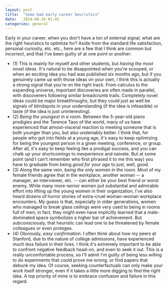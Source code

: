 ```yaml
---
layout: post
title:  "Some bad early career heuristics"
date:   2024-08-16 01:45
categories: general
---
```


Early in your career, when you don't have a ton of external signal, what are the right heuristics to optimize for? Aside from the standard life satisfaction, personal curiosity, etc. etc., here are a few that I think are common but incorrect, and that I've been guilty of at one point or another:

- (1) This is mainly for myself and other students, but *having the most novel ideas*. It's natural to be disappointed when you're scooped, or when an exciting idea you had was published six months ago, but if you genuinely came up with those ideas on your own, I think this is actually a strong signal that you're on the right track. From calculus to the expanding universe, important discoveries are often made in parallel, with discoverers following similar breadcrumb trails. Completely novel ideas could be major breakthroughs, but they could just as well be signals of blindspots in your understanding (if the idea is infeasible) or taste (if the idea is just uninteresting). 
- (2) *Being the youngest in a room*. Between the 5-year-old piano prodigies and the Terence Taos of the world, many of us have experienced that almost-visceral reaction to meeting someone that is both younger than you, but also undeniably better. I think that, for people who got into fields at a young age, it's easy to keep optimizing for being the youngest person in a given meeting, conference, or group. After all, it's easy to keep feeling like a prodigal success, and you can chalk up your shortcomings to inexperience and naivete. But at some point (and I can't remember who first phrased it to me this way) you have to graduate from being *good for your age* to just, well, *good*.
- (3) Along the same vein, *being the only woman in the room*. Most of my female friends agree that in the workplace, another woman -- a manager, an interviewer, etc. -- can either be your best friend or worst enemy. While many more-senior women put substantial and admirable effort into lifting up the young women in their organization, I've also heard dozens of horror stories of extra-cruel woman-woman workplace encounters. My guess is that, especially in older generations, women who managed to break glass ceilings were very used to being in rooms full of men; in fact, they might even have implicitly learned that a male-dominated space symbolizes a higher bar of achievement. But subconsciously, that heuristic can lead one to be threatened by female colleagues or even proteges.
- (4) Obviously, *easy confirmation*. I often think about how my peers at Stanford, due to the nature of college admissions, have experienced much less failure in their lives. I think it's extremely important to be able to confront negative feedback head-on, and even to seek it out. This is a really uncomfortable process, so I'll admit I'm guilty of being less willing to do experiments that could prove me wrong, or find papers that debunk my idea. Of course, seeking counterfactuals can only make your work itself stronger, even if it takes a little more digging to find the right idea. A top priority of mine is to embrace confusion and failure in this regard.